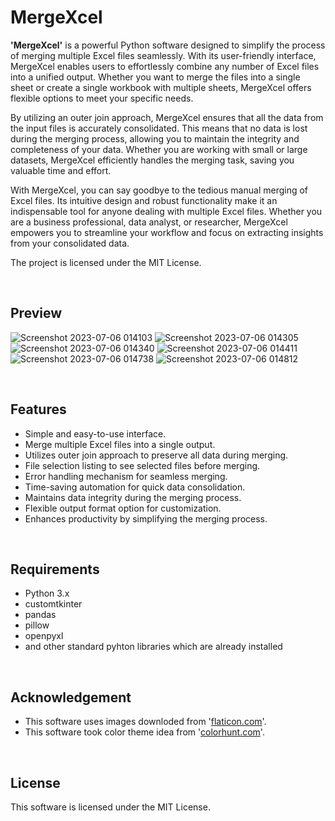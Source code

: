 <h1>MergeXcel</h1>

<p><b>'MergeXcel'</b> is a powerful Python software designed to simplify the process of merging multiple Excel files seamlessly. With its user-friendly interface, MergeXcel enables users to effortlessly combine any number of Excel files into a unified output. Whether you want to merge the files into a single sheet or create a single workbook with multiple sheets, MergeXcel offers flexible options to meet your specific needs.<p>

<p>By utilizing an outer join approach, MergeXcel ensures that all the data from the input files is accurately consolidated. This means that no data is lost during the merging process, allowing you to maintain the integrity and completeness of your data. Whether you are working with small or large datasets, MergeXcel efficiently handles the merging task, saving you valuable time and effort.<p>

<p>With MergeXcel, you can say goodbye to the tedious manual merging of Excel files. Its intuitive design and robust functionality make it an indispensable tool for anyone dealing with multiple Excel files. Whether you are a business professional, data analyst, or researcher, MergeXcel empowers you to streamline your workflow and focus on extracting insights from your consolidated data.</p>

<p>The project is licensed under the MIT License.</p>

</br>

<h2>Preview</h2>

![Screenshot 2023-07-06 014103](https://github.com/saiyam-sandhir/MergeXcel/assets/86138251/6de37662-4edf-492f-810b-1914fa8f0808)
![Screenshot 2023-07-06 014305](https://github.com/saiyam-sandhir/MergeXcel/assets/86138251/63c0d04e-2773-45bb-b1b0-8d4a36df2198)
![Screenshot 2023-07-06 014340](https://github.com/saiyam-sandhir/MergeXcel/assets/86138251/6c5d88ab-0e22-4849-b3b8-bf7f7491fd7f)
![Screenshot 2023-07-06 014411](https://github.com/saiyam-sandhir/MergeXcel/assets/86138251/96265269-660a-434b-8580-7e362d8d2630)
![Screenshot 2023-07-06 014738](https://github.com/saiyam-sandhir/MergeXcel/assets/86138251/e5283490-2b1d-4871-bd8d-21ee72011a6d)
![Screenshot 2023-07-06 014812](https://github.com/saiyam-sandhir/MergeXcel/assets/86138251/7c529d71-b3aa-4309-943d-263673edd58a)

</br>

<h2>Features</h2>

- Simple and easy-to-use interface.
- Merge multiple Excel files into a single output.
- Utilizes outer join approach to preserve all data during merging.
- File selection listing to see selected files before merging.
- Error handling mechanism for seamless merging.
- Time-saving automation for quick data consolidation.
- Maintains data integrity during the merging process.
- Flexible output format option for customization.
- Enhances productivity by simplifying the merging process.

</br>

<h2>Requirements</h2>

- Python 3.x
- customtkinter
- pandas
- pillow
- openpyxl
- and other standard pyhton libraries which are already installed

</br>

<h2>Acknowledgement</h2>

- This software uses images downloded from '<a href = "https://www.flaticon.com">flaticon.com</a>'.
- This software took color theme idea from '<a href = "https://colorhunt.com">colorhunt.com</a>'.

</br>

<h2>License</h2>

<p>This software is licensed under the MIT License.</p>
